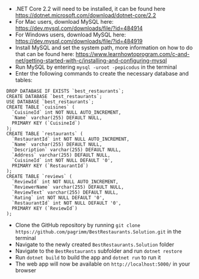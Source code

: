 * .NET Core 2.2 will need to be installed, it can be found here https://dotnet.microsoft.com/download/dotnet-core/2.2
* For Mac users, download MySQL here: https://dev.mysql.com/downloads/file/?id=484914
* For Windows users, download MySQL here: https://dev.mysql.com/downloads/file/?id=484919
* Install MySQL and set the system path, more information on how to do that can be found here: https://www.learnhowtoprogram.com/c-and-net/getting-started-with-c/installing-and-configuring-mysql
* Run MySQL by entering `mysql -uroot -pepicodus` in the terminal
* Enter the following commands to create the necessary database and tables:
```
DROP DATABASE IF EXISTS `best_restaurants`;
CREATE DATABASE `best_restaurants`;
USE DATABASE `best_restaurants`;
CREATE TABLE `cuisines` (
  `CuisineId` int NOT NULL AUTO_INCREMENT,
  `Name` varchar(255) DEFAULT NULL,
  PRIMARY KEY (`CuisineId`)
);
CREATE TABLE `restaurants` (
  `RestaurantId` int NOT NULL AUTO_INCREMENT,
  `Name` varchar(255) DEFAULT NULL,
  `Description` varchar(255) DEFAULT NULL,
  `Address` varchar(255) DEFAULT NULL,
  `CuisineId` int NOT NULL DEFAULT '0',
  PRIMARY KEY (`RestaurantId`)
);
CREATE TABLE `reviews` (
  `ReviewId` int NOT NULL AUTO_INCREMENT,
  `ReviewerName` varchar(255) DEFAULT NULL,
  `ReviewText` varchar(255) DEFAULT NULL,
  `Rating` int NOT NULL DEFAULT '0',
  `RestaurantId` int NOT NULL DEFAULT '0',
  PRIMARY KEY (`ReviewId`)
);
```
* Clone the GitHub repository by running `git clone https://github.com/pagrimm/BestRestaurants.Solution.git` in the terminal
* Navigate to the newly created `BestRestaurants.Solution` folder
* Navigate to the `BestRestaurants` subfolder and run `dotnet restore`
* Run `dotnet build` to build the app and `dotnet run` to run it
* The web app will now be available on `http://localhost:5000/` in your browser